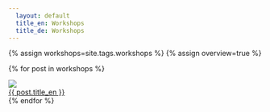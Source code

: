 ```yaml
---
  layout: default
  title_en: Workshops
  title_de: Workshops
---
```


{% assign workshops=site.tags.workshops %}
{% assign overview=true %}

{% for post in workshops %}
  <div class="post">
    <a  class="post__link"
        href="{{ post.url | prepend: site.baseurl }}">
      <div class="post__img">
        <img src="{{ site.baseurl }}/img/{{post.image}}" class="img-flex" />
      </div>
      <span data-en="{{ post.title_en }}" data-de="{{ post.title_de }}">
        {{ post.title_en }}
      </span>
    </a>
    <!-- {{ post.content }} -->
  </div>
{% endfor %}


